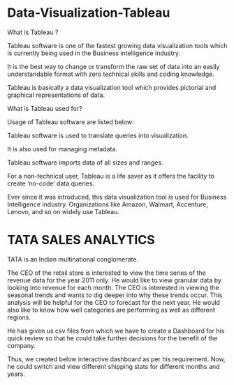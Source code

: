 # Data-Visualization-Tableau

What is Tableau ?

Tableau software is one of the fastest growing data visualization tools which is currently being used in the Business intelligence industry.

It is the best way to change or transform the raw set of data into an easily understandable format with zero technical skills and coding knowledge.

Tableau is basically a data visualization tool which provides pictorial and graphical representations of data.

What is Tableau used for?

Usage of Tableau software are listed below:

Tableau software is used to translate queries into visualization.

It is also used for managing metadata.

Tableau software imports data of all sizes and ranges.

For a non-technical user, Tableau is a life saver as it offers the facility to create ‘no-code’ data queries.

Ever since it was introduced, this data visualization tool is used for Business Intelligence industry. Organizations like Amazon, Walmart, Accenture, Lenovo, and so on widely use Tableau.

# TATA SALES ANALYTICS

TATA is an Indian multinational conglomerate.

The CEO of the retail store is interested to view the time series of the revenue data for the year 2011 only. 
He would like to view granular data by looking into revenue for each month.
The CEO is interested in viewing the seasonal trends and wants to dig deeper into why these trends occur.
This analysis will be helpful for the CEO to forecast for the next year.
He would also like to know how well categories are performing as well as different regions.

He has given us csv files from which we have to create a Dashboard for his quick review so that he could take further decisions for the benefit of the company.

Thus, we created below interactive dashboard as per his requirement. Now, he could switch and view different shipping stats for different months and years.
